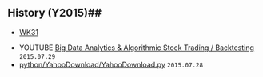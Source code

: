 ## History (Y2015)##

+ [WK31](http://) 
 - YOUTUBE [Big Data Analytics & Algorithmic Stock Trading / Backtesting](https://goo.gl/Ei4NY0) `2015.07.29`
 - [python/YahooDownload/YahooDownload.py](https://github.com/3WiseMen/python/blob/master/YahooDownload/YahooDownload.py)  `2015.07.28`
